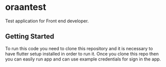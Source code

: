 # oraantest
Test application for Front end developer.

## Getting Started
To run this code you need to clone this repository and it is necessary to have flutter setup installed in order to run it. Once you clone this repo then you can easily run app and can use example credentials for sign in the app.
